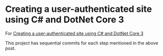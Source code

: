 # Creating a user-authenticated site using C# and DotNet Core 3

For [Creating a user-authenticated site using C# and DotNet Core 3](https://kcartlidge.com/code-and-comments/creating-a-user-authenticated-site-using-dotnet-core-3.html)

This project has sequential commits for each step mentioned in the above post.

